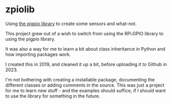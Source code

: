 zpiolib
========

Using [the pigpio library](http://abyz.me.uk/rpi/pigpio/) to create some sensors and what-not.

This project grew out of a wish to switch from using the RPi.GPIO library to using the pigpio library.

It was also a way for me to learn a bit about class inheritance in Python and how importing packages work.

I created this in 2019, and cleaned it up a bit, before uploading it to Github in 2023.

I'm not bothering with creating a installable package, documenting the different classes or adding comments in the source. This was just a project for me to learn new stuff - and the examples should suffice, if I should want to use the library for something in the future.
